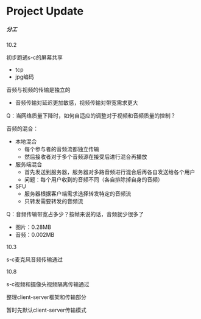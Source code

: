 # Project Update

##### 分工

10.2

初步跑通s-c的屏幕共享

- tcp
- jpg编码

音频与视频的传输是独立的

- 音频传输对延迟更加敏感，视频传输对带宽需求更大

Q：当网络质量下降时，如何自适应的调整对于视频和音频质量的控制？

音频的混合：

- 本地混合
  - 每个参与者的音频流都独立传输
  - 然后接收者对于多个音频源在接受后进行混合再播放
- 服务端混合
  - 首先发送到服务器，服务器对多路音频进行混合后再各自发送给各个用户
  - 问题：每个用户收到的音频不同（各自排除掉自身的音频）
- SFU
  - 服务器根据客户端需求选择转发特定的音频流
  - 只转发需要转发的音频流

Q：音频传输带宽占多少？按帧来说的话，音频就少很多了

- 图片：0.28MB
- 音频：0.002MB

10.3

s-c麦克风音频传输通过

10.8

s-c视频和摄像头视频隔离传输通过

整理client-server框架和传输部分

暂时先默认client-server传输模式

